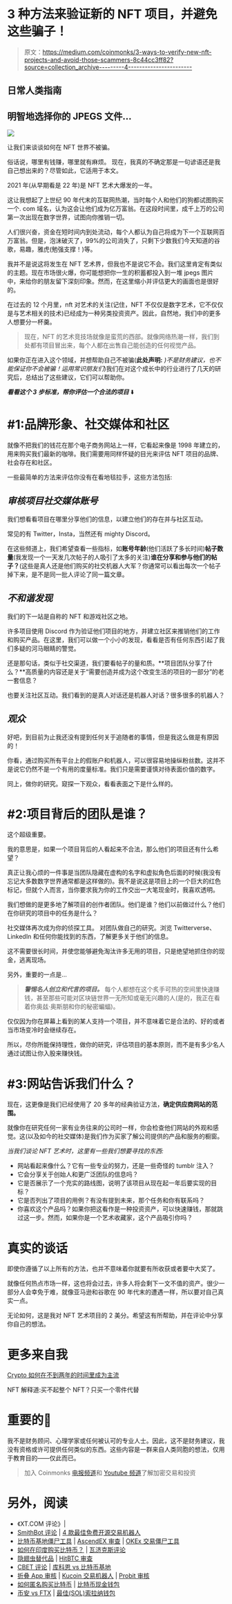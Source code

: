# 3 种方法来验证新的 NFT 项目，并避免这些骗子！

> 原文：<https://medium.com/coinmonks/3-ways-to-verify-new-nft-projects-and-avoid-those-scammers-8c44cc3ff82?source=collection_archive---------4----------------------->

## 日常人类指南

## 明智地选择你的 JPEGS 文件…

![](img/12e6aa8cca0ddb8a29326656acdc3b8f.png)

让我们来谈谈如何在 NFT 世界不被骗。

俗话说，哪里有钱赚，哪里就有麻烦。 现在，我真的不确定那是一句谚语还是我自己想出来的？尽管如此，它适用于本文。

2021 年(从早期看是 22 年)是 NFT 艺术大爆发的一年。

这让我想起了上世纪 90 年代末的互联网热潮，当时每个人和他们的狗都试图购买一个. com 域名，认为这会让他们成为亿万富翁。在这段时间里，成千上万的公司第一次出现在数字世界，试图向你推销一切。

人们很兴奋，资金在短时间内到处流动，每个人都认为自己将成为下一个互联网百万富翁。但是，泡沫破灭了，99%的公司消失了，只剩下少数我们今天知道的谷歌，易趣，雅虎(勉强支撑！)等。

我并不是说这将发生在 NFT 艺术界，但我也不是说它不会。我们这里肯定有类似的主题。现在市场很火爆，你可能想把你一生的积蓄都投入到一堆 jpegs 图片中，来给你的朋友留下深刻印象。然而，在这里缩小并评估更大的画面也是很好的。

在过去的 12 个月里，nft 对艺术的关注(记住，NFT 不仅仅是数字艺术，它不仅仅是与艺术相关的技术)已经成为一种另类投资资产。因此，自然地，我们中的更多人想要分一杯羹。

> 现在，NFT 的艺术竞技场就像是蛮荒的西部。就像网络热潮一样，我们到处都有项目冒出来，每个人都在出售自己能创造的任何视觉产品。

如果你正在进入这个领域，并想帮助自己不被骗(**此处声明:** *)不是财务建议，也不能保证你不会被骗！运用常识朋友们*)我们在对这个成长中的行业进行了几天的研究后，总结出了这些建议，它们可以帮助你。

***看看这个 3 步标准，帮你评估一个合法的项目*** ⬇️

# #1:品牌形象、社交媒体和社区

就像不把我们的钱花在那个电子商务网站上一样，它看起来像是 1998 年建立的，用来购买我们最新的咖啡。我们需要用同样怀疑的目光来评估 NFT 项目的品牌、社会存在和社区。

一些最简单的方法来评估你没有在看地毯拉手，这些方法包括:

## ***审核项目社交媒体账号***

我们想看看项目在哪里分享他们的信息，以建立他们的存在并与社区互动。

常见的有 Twitter，Insta，当然还有 mighty Discord。

在这些频道上，我们希望查看一些指标，如**账号年龄**(他们活跃了多长时间)**帖子数量**(我发现一个一天发几次帖子的人吸引了太多的关注)**谁在分享和参与他们的帖子？**(这些是真人还是他们购买的社交机器人大军？你通常可以看出每次一个帖子掉下来，是不是同一批人评论了同一篇文章。

## ***不和谐发现***

我们的下一站是自称的 NFT 和游戏社区之地。

许多项目使用 Discord 作为验证他们项目的地方，并建立社区来推销他们的工作和购买产品。在这里，我们可以做一个小小的发现，看看是否有任何东西引起了我们多疑的河马眼睛的警觉。

还是那句话，类似于社交渠道，我们要看帖子的量和质。**项目团队分享了什么？**高质量的内容还是关于“需要创造并成为这个改变生活的项目的一部分”的老一套信息？

也要关注社区互动。我们看到的是真人对话还是机器人对话？很多很多的机器人？

## ***观众***

好吧，到目前为止我还没有提到任何关于追随者的事情，但是我这么做是有原因的！

你看，通过购买所有平台上的假账户和机器人，可以很容易地操纵粉丝数。这并不是说它仍然不是一个有用的度量标准。我们只是需要谨慎对待表面价值的数字。

同上，做你的研究。窥探一下观众，看看表面之下是什么样的。

# #2:项目背后的团队是谁？

这个超级重要。

我的意思是，如果一个项目背后的人看起来不合法，那么他们的项目还有什么希望？

真正让我心烦的一件事是当团队隐藏在虚构的名字和虚拟角色后面的时候(我没有忘记大多数数字世界通常都是这样做的)。我不是说这是项目上的一个巨大的红色标记，但就个人而言，当你要求我为你的工作交出一大笔现金时，我喜欢透明。

我们想做的是更多地了解项目的创作者团队。他们是谁？他们以前做过什么？他们在你研究的项目中的任务是什么？

社交媒体再次成为你的侦探工具。 对团队做自己的研究。浏览 Twitterverse、LinkedIn 和任何你能找到的东西，了解更多关于他们的信息。

这不需要很长时间，并使您能够避免淘汰许多无用的项目，只是绝望地抓住你的现金，逃离现场。

另外，重要的一点是…

> ***警惕名人创立和代言的项目。*** 每个人都想在这个炙手可热的空间里快速赚钱，甚至那些可能对区块链世界一无所知或毫无兴趣的人(是的，我正在看着你奥兹·奥斯朋和你的秘密蝙蝠)。

仅仅因为你在屏幕上看到的某人支持一个项目，并不意味着它是合法的、好的或者当市场变冷时会继续存在。

所以，尽你所能保持理性，做你的研究，评估项目的基本原则，而不是有多少名人通过试图让你入股来赚快钱。

# #3:网站告诉我们什么？

现在，这更像是我们已经使用了 20 多年的经典验证方法，**确定供应商网站的范围。**

就像你在研究任何一家有业务往来的公司时一样，你会检查他们网站的外观和感觉。这(以及如今的社交媒体)是我们作为买家了解公司提供的产品和服务的橱窗。

*当我们谈论 NFT 艺术时，这里有一些我们想要寻找的东西:*

*   网站看起来像什么？它有一些专业的努力，还是一些奇怪的 tumblr 注入？
*   它会分享关于创始人和更广泛团队的信息吗？
*   它是否展示了一个充实的路线图，说明了该项目从现在起一年后要实现的目标？
*   它是否列出了项目的用例？有没有提到未来，那个任务和你有联系吗？
*   你喜欢这个产品吗？如果你把这看作是一种投资资产，可以快速赚钱，那就跳过这一步。然而，如果你是一个艺术收藏家，这个产品吸引你吗？

# 真实的谈话

即使你遵循了以上所有的方法，也并不意味着你就要有所收获或者要中大奖了。

就像任何热点市场一样，这也将会过去，许多人将会剩下一文不值的资产。很少一部分人会幸免于难，就像亚马逊和谷歌在 90 年代末的遭遇一样，所以要对自己真实一点。

无论如何，这是我对 NFT 艺术项目的 2 美分。希望这有所帮助，并在评论中分享你自己的想法。

# 更多来自我

[Crypto 如何在不到两年的时间里成为主流](https://medium.datadriveninvestor.com/how-crypto-went-mainstream-in-less-than-two-years-b492dabced19)

NFT 解释道:买不起整个 NFT？只买一个零件代替

# 重要的🚨

我不是财务顾问、心理学家或任何被认可的专业人士。因此，这不是财务建议，我没有资格或许可提供任何类似的东西。这些内容是一群来自人类同胞的想法，仅用于教育目的——仅此而已。

> 加入 Coinmonks [电报频道](https://t.me/coincodecap)和 [Youtube 频道](https://www.youtube.com/c/coinmonks/videos)了解加密交易和投资

# 另外，阅读

*   《XT.COM 评论》|
*   [SmithBot 评论](https://coincodecap.com/smithbot-review) | [4 款最佳免费开源交易机器人](https://coincodecap.com/free-open-source-trading-bots)
*   [比特币基地僵尸工具](/coinmonks/coinbase-bots-ac6359e897f3) | [AscendEX 审查](/coinmonks/ascendex-review-53e829cf75fa) | [OKEx 交易僵尸工具](/coinmonks/okex-trading-bots-234920f61e60)
*   [如何在印度购买比特币？](/coinmonks/buy-bitcoin-in-india-feb50ddfef94) | [瓦济克斯评论](/coinmonks/wazirx-review-5c811b074f5b)
*   [隐翅虫替代品](/coinmonks/cryptohopper-alternatives-d67287b16d27) | [HitBTC 审查](/coinmonks/hitbtc-review-c5143c5d53c2)
*   [CBET 评论](https://coincodecap.com/cbet-casino-review) | [库科恩 vs 比特币基地](https://coincodecap.com/kucoin-vs-coinbase)
*   [折叠 App 审核](https://coincodecap.com/fold-app-review) | [Kucoin 交易机器人](/coinmonks/kucoin-trading-bot-automate-your-trades-8cf0ca2138e0) | [Probit 审核](https://coincodecap.com/probit-review)
*   [如何匿名购买比特币](https://coincodecap.com/buy-bitcoin-anonymously) | [比特币现金钱包](https://coincodecap.com/bitcoin-cash-wallets)
*   [币安 vs FTX](https://coincodecap.com/binance-vs-ftx) | [最佳(SOL)索拉纳钱包](https://coincodecap.com/solana-wallets)